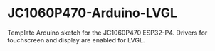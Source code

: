 # JC1060P470-Arduino-LVGL
Template Arduino sketch for the JC1060P470 ESP32-P4. Drivers for touchscreen and display are enabled for LVGL.
